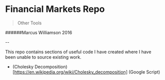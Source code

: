 # Financial Markets Repo

>Other Tools

######Marcus Williamson 2016

--

This repo contains sections of useful code I have created where I have been unable to source existing work.

+ (Cholesky Decomposition)[https://en.wikipedia.org/wiki/Cholesky_decomposition] (Google Script)

